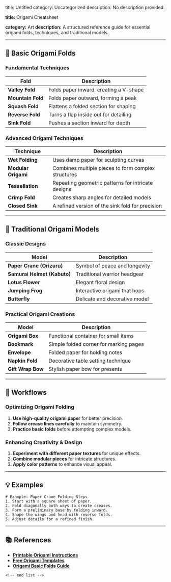 title: Untitled
category: Uncategorized
description: No description provided.

**title:** Origami Cheatsheet

**category:** Art
**description:** A structured reference guide for essential origami folds, techniques, and traditional models.

---

## 📄 **Basic Origami Folds**

### **Fundamental Techniques**

| Fold                    | Description                            |
| ----------------------- | -------------------------------------- |
| **Valley Fold**   | Folds paper inward, creating a V-shape |
| **Mountain Fold** | Folds paper outward, forming a peak    |
| **Squash Fold**   | Flattens a folded section for shaping  |
| **Reverse Fold**  | Turns a flap inside out for detailing  |
| **Sink Fold**     | Pushes a section inward for depth      |

### **Advanced Origami Techniques**

| Technique                 | Description                                         |
| ------------------------- | --------------------------------------------------- |
| **Wet Folding**     | Uses damp paper for sculpting curves                |
| **Modular Origami** | Combines multiple pieces to form complex structures |
| **Tessellation**    | Repeating geometric patterns for intricate designs  |
| **Crimp Fold**      | Creates sharp angles for detailed models            |
| **Closed Sink**     | A refined version of the sink fold for precision    |

---

## 🏯 **Traditional Origami Models**

### **Classic Designs**

| Model                             | Description                   |
| --------------------------------- | ----------------------------- |
| **Paper Crane (Orizuru)**   | Symbol of peace and longevity |
| **Samurai Helmet (Kabuto)** | Traditional warrior headgear  |
| **Lotus Flower**            | Elegant floral design         |
| **Jumping Frog**            | Interactive origami that hops |
| **Butterfly**               | Delicate and decorative model |

### **Practical Origami Creations**

| Model                   | Description                            |
| ----------------------- | -------------------------------------- |
| **Origami Box**   | Functional container for small items   |
| **Bookmark**      | Simple folded corner for marking pages |
| **Envelope**      | Folded paper for holding notes         |
| **Napkin Fold**   | Decorative table setting technique     |
| **Gift Wrap Bow** | Stylish paper bow for presents         |

---

## 🔄 **Workflows**

### **Optimizing Origami Folding**

1. **Use high-quality origami paper** for better precision.
2. **Follow crease lines carefully** to maintain symmetry.
3. **Practice basic folds** before attempting complex models.

### **Enhancing Creativity & Design**

1. **Experiment with different paper textures** for unique effects.
2. **Combine modular pieces** for intricate structures.
3. **Apply color patterns** to enhance visual appeal.

---

## 💡 **Examples**

```plaintext
# Example: Paper Crane Folding Steps
1. Start with a square sheet of paper.  
2. Fold diagonally both ways to create creases.  
3. Form a preliminary base by folding inward.  
4. Shape the wings and head with reverse folds.  
5. Adjust details for a refined finish.  
```

---

## 📚 **References**

- **[Printable Origami Instructions](https://www.origami-fun.com/printable-origami.html)**
- **[Free Origami Templates](https://www.templateroller.com/tags/2598-origami-templates/)**
- **[Origami Basic Folds Guide](https://www.pinterest.com/pin/787707791064880116/)**

```
<!-- end list -->
```